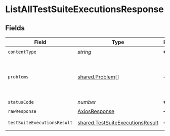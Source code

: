 # ListAllTestSuiteExecutionsResponse


## Fields

| Field                                                                                | Type                                                                                 | Required                                                                             | Description                                                                          |
| ------------------------------------------------------------------------------------ | ------------------------------------------------------------------------------------ | ------------------------------------------------------------------------------------ | ------------------------------------------------------------------------------------ |
| `contentType`                                                                        | *string*                                                                             | :heavy_check_mark:                                                                   | N/A                                                                                  |
| `problems`                                                                           | [shared.Problem](../../models/shared/problem.md)[]                                   | :heavy_minus_sign:                                                                   | problem with getting test suite executions from storage                              |
| `statusCode`                                                                         | *number*                                                                             | :heavy_check_mark:                                                                   | N/A                                                                                  |
| `rawResponse`                                                                        | [AxiosResponse](https://axios-http.com/docs/res_schema)                              | :heavy_minus_sign:                                                                   | N/A                                                                                  |
| `testSuiteExecutionsResult`                                                          | [shared.TestSuiteExecutionsResult](../../models/shared/testsuiteexecutionsresult.md) | :heavy_minus_sign:                                                                   | successful operation                                                                 |